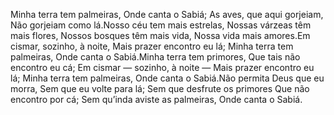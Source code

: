 Minha terra tem palmeiras,
Onde canta o Sabiá;
As aves, que aqui gorjeiam,
Não gorjeiam como lá.Nosso céu tem mais estrelas,
Nossas várzeas têm mais flores,
Nossos bosques têm mais vida,
Nossa vida mais amores.Em cismar, sozinho, à noite,
Mais prazer encontro eu lá;
Minha terra tem palmeiras,
Onde canta o Sabiá.Minha terra tem primores,
Que tais não encontro eu cá;
Em cismar — sozinho, à noite —
Mais prazer encontro eu lá;
Minha terra tem palmeiras,
Onde canta o Sabiá.Não permita Deus que eu morra,
Sem que eu volte para lá;
Sem que desfrute os primores
Que não encontro por cá;
Sem qu’inda aviste as palmeiras,
Onde canta o Sabiá.
